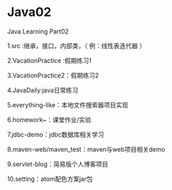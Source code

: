 # Java02
Java Learning Part02

1.src :继承，接口，内部类，（ 例：线性表迭代器 ）

2.VacationPractice :假期练习1

3.VacationPractice2：假期练习2

4.JavaDaily:java日常练习

5.everything-like：本地文件搜索器项目实现

6.homework~：课堂作业/实验

7.jdbc-demo：jdbc数据库相关学习

8.maven-web/maven_test：maven与web项目相关demo

9.servlet-blog：简易版个人博客项目

10.setting：atom配色方案jar包
